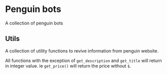 # Penguin bots

A collection of penguin bots

## Utils

A collection of utility functions to revive information from penguin website.

All functions with the exception of `get_description` and `get_title` will
return in integer value. ie `get_price()` will return the price without `$`.
